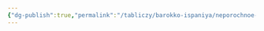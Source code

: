 ```yaml
---
{"dg-publish":true,"permalink":"/tabliczy/barokko-ispaniya/neporochnoe-zachatie/","dgPassFrontmatter":true}
---
```



